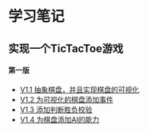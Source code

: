 # 学习笔记

## 实现一个TicTacToe游戏

#### 第一版
* [V1.1 抽象棋盘，并且实现棋盘的可视化](./V1/1.html)
* [V1.2 为可视化的棋盘添加事件](./V1/2.html)
* [V1.3 添加判断胜负校验](./V1/3.html)
* [V1.4 为棋盘添加AI的能力](./V1/4.html)